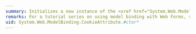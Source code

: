 ```yaml
---
summary: Initializes a new instance of the <xref href="System.Web.ModelBinding.CookieAttribute"></xref> class.
remarks: For a tutorial series on using model binding with Web Forms, see [Model Binding and Web Forms](http://go.microsoft.com/fwlink/?LinkId=286117).
uid: System.Web.ModelBinding.CookieAttribute.#ctor*
---
```

